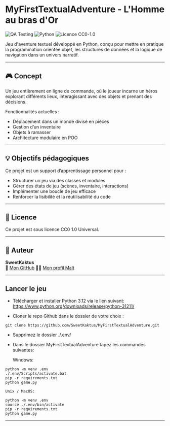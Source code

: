 # MyFirstTextualAdventure - L'Homme au bras d'Or

![QA Testing](https://img.shields.io/badge/status-Tests%20In%20Porgress-orange.svg)
![Python](https://img.shields.io/badge/python-3.12-blue.svg)
![Licence CC0-1.0](https://img.shields.io/badge/licenses-License_CC0_1.0-white.svg)

Jeu d'aventure textuel développé en Python, conçu pour mettre en pratique la programmation orientée objet, les structures de données et la logique de navigation dans un univers narratif.

---

## 🎮 Concept

Un jeu entièrement en ligne de commande, où le joueur incarne un héros explorant différents lieux, interagissant avec des objets et prenant des décisions.

Fonctionnalités actuelles :
- Déplacement dans un monde divisé en pièces
- Gestion d’un inventaire
- Objets à ramasser
- Architecture modulaire en POO

---

## 💡 Objectifs pédagogiques

Ce projet est un support d’apprentissage personnel pour :
- Structurer un jeu via des classes et modules
- Gérer des états de jeu (scènes, inventaire, interactions)
- Implémenter une boucle de jeu efficace
- Renforcer la lisibilité et la réutilisabilité du code

---

## 📜 Licence

Ce projet est sous licence CC0 1.0 Universal.

---

## 🔗 Auteur

**SweetKaktus**  
📎 [Mon GitHub](https://github.com/SweetKaktus)
🧑‍💻 [Mon profil Malt](https://www.malt.fr/profile/nathanpinto1)

---

## Lancer le jeu

- Télécharger et installer Python 3.12 via le lien suivant: https://www.python.org/downloads/release/python-31211/

- Cloner le repo Github dans le dossier de votre choix :
```shell
git clone https://github.com/SweetKaktus/MyFirstTextualAdventure.git
```

- Supprimez le dossier ./.env/

- Dans le dossier MyFirstTextualAdventure tapez les commandes suivantes:

	Windows:
```shell
python -m venv .env
./.env/Scripts/activate.bat
pip -r requirements.txt
python game.py
```

	Unix / MacOS:
```shell
python -m venv .env
source ./.env/bin/activate
pip -r requirements.txt
python game.py
```

---